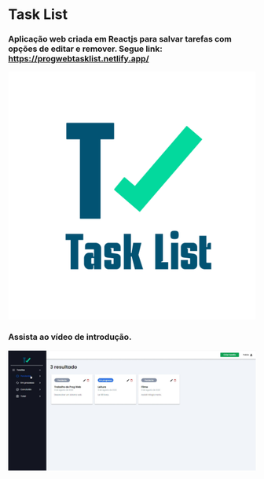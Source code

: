 # Task List
### Aplicação web criada em Reactjs para salvar tarefas com opções de editar e remover. Segue link: https://progwebtasklist.netlify.app/
![Logo](https://github.com/Fabioss930/Task_List/blob/master/task.png)
### Assista ao vídeo de introdução.
[![texto](https://github.com/Fabioss930/Task_List/blob/master/home_page.jpeg)](https://drive.google.com/file/d/1-JQqzhj3_wQmx_4JJMafaccuMvxnNQvV/view?usp=sharing)

